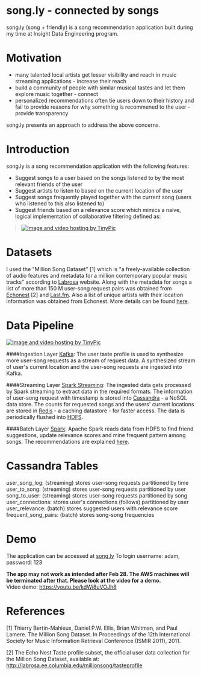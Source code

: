 song.ly - connected by songs
=================================

song\.ly (song + friendly) is a song recommendation application built during my time at Insight Data Engineering program.  

Motivation
=============
- many talented local artists get lesser visibility and reach in music streaming applications - increase their reach
- build a community of people with similar musical tastes and let them explore music together - connect
- personalized recommendations often tie users down to their history and fail to provide reasons for why something is recommened to the user - provide transparency

song.ly presents an approach to address the above concerns.
    
Introduction
================
song.ly is a song recommendation application with the following features:  
- Suggest songs to a user based on the songs listened to by the most relevant friends of the user
- Suggest artists to listen to based on the current location of the user
- Suggest songs frequently played together with the current song (users who listened to this also listened to)
- Suggest friends based on a relevance score which mimics a naive, logical implementation of collaborative filtering defined as:

> <a href="http://tinypic.com?ref=w2hc1g" target="_blank"><img src="http://i66.tinypic.com/w2hc1g.jpg" border="0" alt="Image and video hosting by TinyPic"></a>

Datasets
=============
I used the "Million Song Dataset" [1] which is "a freely-available collection of audio features and metadata for a million contemporary popular music tracks" according to [Labrosa](http://labrosa.ee.columbia.edu/millionsong) website. Along with the metadata for songs a list of more than 150 M user-song request pairs was obtained from [Echonest](http://labrosa.ee.columbia.edu/millionsong/tasteprofile) [2] and [Last.fm](http://www.last.fm/). Also a list of unique artists with their location information was obtained from Echonest. More details can be found [here](goo.gl/NcaIeP).

Data Pipeline
================
<a href="http://tinypic.com?ref=w1dwm8" target="_blank"><img src="http://i64.tinypic.com/w1dwm8.png" border="0" alt="Image and video hosting by TinyPic"></a>

####Ingestion Layer
[Kafka](http://kafka.apache.org/): The user taste profile is used to synthesize more user-song requests as a stream of request data. A synthesized stream of user's current location and the user-song requests are ingested into Kafka.

####Streaming Layer
[Spark Streaming](http://spark.apache.org/streaming): The ingested data gets processed by Spark streaming to extract data in the required formats. The information of user-song request with timestamp is stored into [Cassandra](http://cassandra.apache.org/) - a NoSQL data store. The counts for requested songs and the users' current locations are stored in [Redis](http://redis.io) - a caching datastore - for faster access. The data is periodically flushed into [HDFS](http://hortonworks.com/hadoop/hdfs/).

####Batch Layer
[Spark](http://spark.apache.org): Apache Spark reads data from HDFS to find friend suggestions, update relevance scores and mine frequent pattern among songs. The recommendations are explained [here](https://goo.gl/Nggqt9).

Cassandra Tables
===============
user_song_log: (streaming) stores user-song requests partitioned by time  
user_to_song: (streaming) stores user-song requests partitioned by user  
song_to_user: (streaming) stores user-song requests partitioned by song  
user_connections: stores user's connections (follows) partitioned by user  
user_relevance: (batch) stores suggested users with relevance score  
frequent_song_pairs: (batch) stores song-song frequencies  

Demo
===========
The application can be accessed at [song.ly](http://song-ly.herokuapp.com)
To login username: adam, password: 123

**The app may not work as intended after Feb 28. The AWS machines will be terminated after that. 
Please look at the video for a demo.**  
Video demo: https://youtu.be/kdWi8uVOJh8


References
===============
[1] Thierry Bertin-Mahieux, Daniel P.W. Ellis, Brian Whitman, and Paul Lamere. 
	The Million Song Dataset. In Proceedings of the 12th International Society
	for Music Information Retrieval Conference (ISMIR 2011), 2011.

[2] The Echo Nest Taste profile subset, the official user data collection for the Million Song
	Dataset, available at: http://labrosa.ee.columbia.edu/millionsong/tasteprofile
